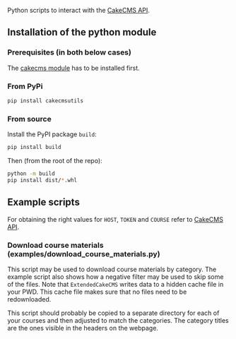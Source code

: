 Python scripts to interact with the [CakeCMS API](https://cms.cispa.saarland/system/help/api).

## Installation of the python module

### Prerequisites (in both below cases)

The [cakecms module](https://gitea.mk-bauer.de/CakeCMS/CakeCMS-Python-API) has to be installed first.

### From PyPi

```bash
pip install cakecmsutils
```

### From source

Install the PyPI package `build`:
```bash
pip install build
```

Then (from the root of the repo):
```bash
python -m build
pip install dist/*.whl
```

## Example scripts

For obtaining the right values for `HOST`, `TOKEN` and `COURSE` refer to [CakeCMS API](https://cms.cispa.saarland/system/help/api).

### Download course materials (examples/download_course_materials.py)

This script may be used to download course materials by category. The example script also shows how a negative filter may be used to skip some of the files. Note that `ExtendedCakeCMS` writes data to a hidden cache file in your PWD. This cache file makes sure that no files need to be redownloaded.

This script should probably be copied to a separate directory for each of your courses and then adjusted to match the categories. The category titles are the ones visible in the headers on the webpage.
